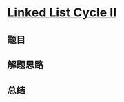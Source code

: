 # [Linked List Cycle II](https://leetcode.com/problems/linked-list-cycle-ii/)
## 题目


## 解题思路


## 总结


